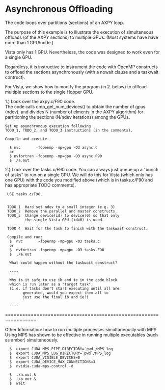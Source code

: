 # Asynchronous Offloading

The code loops over partitions (sections) of
an AXPY loop.

The purpose of this example is to illustrate
the execution of simultaneous offloads
(of the AXPY sections) to multiple GPUs.
(Most systems have have more than 1 GPU/node.)

Vista only has 1 GPU. Nevertheless, the
code was designed to work even for a single GPU.

Regardless, it is instructive to instrument the
code with OpenMP constructs to offload the
sections asynchronously (with a nowait clause
and a taskwait contruct).

For Vista, we show how to modify the program (in 2. below)
to offload multiple sections to the single Hopper GPU.
 
1.) Look over the axpy.c/F90 code.  
    The code calls omp_get_num_devices() to obtain the number of gpus 
    (ndev), and divides N (number of elments in the AXPY algorithm)
    for partitioning the sections (N/ndev iterations) among the GPUs.

    Set up asynchronous execution following
    TODO_1, TODO_2, and TODO_3 instructions (in the comments).  

    Compile and execute.

      $ nvc       -fopenmp -mp=gpu -O3 async.c 
      or
      $ nvfortran -fopenmp -mp=gpu -O3 async.F90
      $ ./a.out

2.)  Look over the tasks.c/F90 code.
     You can always just queue up a "bunch of tasks"
     to run on a single GPU.  We will do this for
     Vista (which only has one GPU) with the code
     you modified above (which is in tasks.c/F90
     and has appropriate TODO comments).

     USE tasks.c/F90.


     TODO_1  Hard set ndev to a small integer (e.g. 3)
     TODO_2  Remove the parallel and master constructs.
     TODO_3  Change device(id) to device(0) so that only
             the single Vista GPU (id=0) is used.

     TODO 4  Wait for the task to finish with the taskwait construct.

     Compile and run:
      $  nvc       -fopenmp -mp=gpu -O3 tasks.c 
      or
      $  nvfortran -fopenmp -mp=gpu -O3 tasks.F90
      $  ./a.out

      What could happen without the taskwait construct?

      ---- 

      Why is it safe to use ib and ie in the code block
      which is run later as a "target task".  
      (i.e. if tasks don't start executing until all are 
            generated, would you expect them all to
            just use the final ib and ie?)

      ---- 

=================================================================

Other Information:  how to run multiple processes simultaneously
                    with MPS
     Using MPS has shown to be effective in running
     multiple executables (such as amber) simultaneously.

      $  export CUDA_MPS_PIPE_DIRECTORY=`pwd`/MPS_log
      $  export CUDA_MPS_LOG_DIRECTORY=`pwd`/MPS_log
      $  export CUDA_VISIBLE_DEVICES=0
      $  export CUDA_DEVICE_MAX_CONNECTIONS=3
      $  nvidia-cuda-mps-control -d

      $  ./a.out &
      $  ./a.out &
      $  wait
